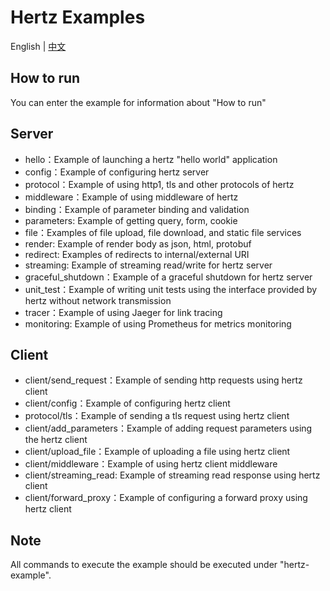 # Hertz Examples
English | [中文](README_CN.md)
## How to run
You can enter the example for information about  "How to run"

## Server
- hello：Example of launching a hertz "hello world" application
- config：Example of configuring hertz server
- protocol：Example of using http1, tls and other protocols of hertz
- middleware：Example of using middleware of hertz
- binding：Example of parameter binding and validation
- parameters: Example of getting query, form, cookie
- file：Examples of file upload, file download, and static file services
- render: Example of render body as json, html, protobuf
- redirect: Examples of redirects to internal/external URI
- streaming: Example of streaming read/write for hertz server
- graceful_shutdown：Example of a graceful shutdown for hertz server
- unit_test：Example of writing unit tests using the interface provided by hertz without network transmission
- tracer：Example of using Jaeger for link tracing
- monitoring: Example of using Prometheus for metrics monitoring


## Client
- client/send_request：Example of sending http requests using hertz client
- client/config：Example of configuring hertz client
- protocol/tls：Example of sending a tls request using hertz client
- client/add_parameters：Example of adding request parameters using the hertz client
- client/upload_file：Example of uploading a file using hertz client
- client/middleware：Example of using hertz client middleware
- client/streaming_read: Example of streaming read response using hertz client
- client/forward_proxy：Example of configuring a forward proxy using hertz client

## Note
All commands to execute the example should be executed under "hertz-example".